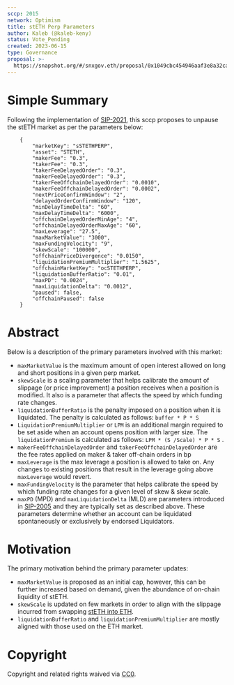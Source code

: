 ```yaml
---
sccp: 2015
network: Optimism
title: stETH Perp Parameters
author: Kaleb (@kaleb-keny)
status: Vote_Pending
created: 2023-06-15
type: Governance
proposal: >-
  https://snapshot.org/#/snxgov.eth/proposal/0x1049cbc454946aaf3e8a32caff4210b91119ba04651e9b33e7b7c4b6231114c1
---
```


# Simple Summary

Following the implementation of [SIP-2021](https://sips.synthetix.io/sips/sip-2021/), this sccp proposes to unpause the stETH market as per the parameters below:

```
	{
		"marketKey": "sSTETHPERP",
		"asset": "STETH",
		"makerFee": "0.3",
		"takerFee": "0.3",
		"takerFeeDelayedOrder": "0.3",
		"makerFeeDelayedOrder": "0.3",
		"takerFeeOffchainDelayedOrder": "0.0010",
		"makerFeeOffchainDelayedOrder": "0.0002",
		"nextPriceConfirmWindow": "2",
		"delayedOrderConfirmWindow": "120",
		"minDelayTimeDelta": "60",
		"maxDelayTimeDelta": "6000",
		"offchainDelayedOrderMinAge": "4",
		"offchainDelayedOrderMaxAge": "60",
		"maxLeverage": "27.5",
		"maxMarketValue": "3000",
		"maxFundingVelocity": "9",
		"skewScale": "100000",
		"offchainPriceDivergence": "0.0150",
		"liquidationPremiumMultiplier": "1.5625",
		"offchainMarketKey": "ocSTETHPERP",
		"liquidationBufferRatio": "0.01",
		"maxPD": "0.0024",
		"maxLiquidationDelta": "0.0012",
		"paused": false,
		"offchainPaused": false
	}
```

# Abstract

Below is a description of the primary parameters involved with this market:
- `maxMarketValue` is the maximum amount of open interest allowed on long and short positions in a given perp market.
- `skewScale` is a scaling parameter that helps calibrate the amount of slippage (or price improvement) a position receives when a position is modified. It also is a parameter that affects the speed by which funding rate changes.
- `liquidationBufferRatio` is the penalty imposed on a position when it is liquidated. The penalty is calculated as follows: `buffer * P * S`
- `LiquidationPremiumMultiplier` or `LPM` is an additional margin required to be set aside when an account opens position with larger size. The `liquidationPremium` is calculated as follows: `LPM * (S /Scale) * P * S` .
- `makerFeeOffchainDelayedOrder` and `takerFeeOffchainDelayedOrder` are the fee rates applied on maker & taker off-chain orders in bp
- `maxLeverage` is the max leverage a position is allowed to take on. Any changes to existing positions that result in the leverage going above `maxLeverage` would revert.
- `maxFundingVelocity` is the parameter that helps calibrate the speed by which funding rate changes for a given level of skew & skew scale.
- `maxPD` (MPD) and `maxLiquidationDelta` (MLD) are parameters introduced  in [SIP-2005](https://sips.synthetix.io/sips/sip-2005/) and they are typically set as described above. These parameters determine whether an account can be liquidated spontaneously or exclusively by endorsed Liquidators.


# Motivation

The primary motivation behind the primary parameter updates:
- `maxMarketValue` is proposed as an initial cap, however, this can be further increased based on demand, given the abundance of on-chain liquidity of stETH.
- `skewScale` is updated on few markets in order to align with the slippage incurred from swapping [stETH into ETH](https://curve.fi/#/ethereum/pools/steth/swap).
- `liquidationBufferRatio` and `liquidationPremiumMultiplier` are mostly aligned with those used on the ETH market.

# Copyright

Copyright and related rights waived via [CC0](https://creativecommons.org/publicdomain/zero/1.0/).

